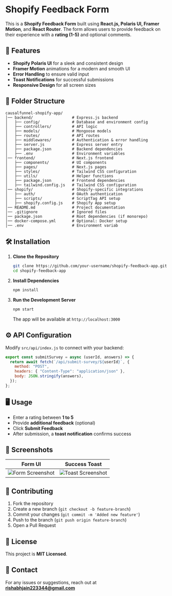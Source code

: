 # Shopify Feedback Form

This is a **Shopify Feedback Form** built using **React.js, Polaris UI, Framer Motion**, and **React Router**. The form allows users to provide feedback on their experience with a **rating (1-5)** and optional comments.

## 🚀 Features
- **Shopify Polaris UI** for a sleek and consistent design
- **Framer Motion** animations for a modern and smooth UI
- **Error Handling** to ensure valid input
- **Toast Notifications** for successful submissions
- **Responsive Design** for all screen sizes

## 📂 Folder Structure
```
causalfunnel-shopify-app/
│── backend/                 # Express.js backend
│   ├── config/              # Database and environment config
│   ├── controllers/         # API logic
│   ├── models/              # Mongoose models
│   ├── routes/              # API routes
│   ├── middlewares/         # Authentication & error handling
│   ├── server.js            # Express server entry
│   ├── package.json         # Backend dependencies
│   ├── .env                 # Environment variables
│── frontend/                # Next.js frontend
│   ├── components/          # UI components
│   ├── pages/               # Next.js pages
│   ├── styles/              # Tailwind CSS configuration
│   ├── utils/               # Helper functions
│   ├── package.json         # Frontend dependencies
│   ├── tailwind.config.js   # Tailwind CSS configuration
│── shopify/                 # Shopify-specific integrations
│   ├── auth/                # OAuth authentication
│   ├── scripts/             # ScriptTag API setup
│   ├── shopify.config.js    # Shopify App setup
│── README.md                # Project documentation
│── .gitignore               # Ignored files
│── package.json             # Root dependencies (if monorepo)
│── docker-compose.yml       # Optional: Docker setup
│── .env                     # Environment variab
```

## 🛠️ Installation

1. **Clone the Repository**
   ```sh
   git clone https://github.com/your-username/shopify-feedback-app.git
   cd shopify-feedback-app
   ```

2. **Install Dependencies**
   ```sh
   npm install
   ```

3. **Run the Development Server**
   ```sh
   npm start
   ```
   The app will be available at `http://localhost:3000`

## ⚙️ API Configuration
Modify `src/api/index.js` to connect with your backend:
```js
export const submitSurvey = async (userId, answers) => {
  return await fetch(`/api/submit-survey/${userId}`, {
    method: "POST",
    headers: { "Content-Type": "application/json" },
    body: JSON.stringify(answers),
  });
};
```

## 🖥️ Usage
- Enter a rating between **1 to 5**
- Provide **additional feedback** (optional)
- Click **Submit Feedback**
- After submission, a **toast notification** confirms success

## 📸 Screenshots
| Form UI  | Success Toast |
|----------|--------------|
| ![Form Screenshot](src/assets/form.png) | ![Toast Screenshot](src/assets/toast.png) |

## 🤝 Contributing
1. Fork the repository
2. Create a new branch (`git checkout -b feature-branch`)
3. Commit your changes (`git commit -m 'Added new feature'`)
4. Push to the branch (`git push origin feature-branch`)
5. Open a Pull Request

## 📜 License
This project is **MIT Licensed**.

## 📧 Contact
For any issues or suggestions, reach out at **rishabhjain223344@gmail.com**

